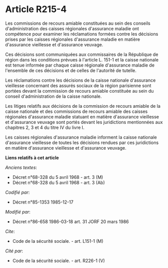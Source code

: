 # Article R215-4

Les commissions de recours amiable constituées au sein des conseils d'administration des caisses régionales d'assurance
maladie ont compétence pour examiner les réclamations formées contre les décisions prises par les caisses régionales
d'assurance maladie en matière d'assurance vieillesse et d'assurance veuvage. 

Ces décisions sont communiquées aux commissaires de la République de région dans les conditions prévues à l'article L. 151-1
et la caisse nationale est tenue informée par chaque caisse régionale d'assurance maladie de l'ensemble de ces décisions et
de celles de l'autorité de tutelle. 

Les réclamations contre les décisions de la caisse nationale d'assurance vieillesse concernant des assurés sociaux de la
région parisienne sont portées devant la commission de recours amiable constituée au sein du conseil d'administration de la
caisse nationale. 

Les litiges relatifs aux décisions de la commission de recours amiable de la caisse nationale et des commissions de recours
amiable des caisses régionales d'assurance maladie statuant en matière d'assurance vieillesse et d'assurance veuvage sont
portés devant les juridictions mentionnées aux chapitres 2, 3 et 4 du titre IV du livre I. 

Les caisses régionales d'assurance maladie informent la caisse nationale d'assurance vieillesse de toutes les décisions
rendues par ces juridictions en matière d'assurance vieillesse et d'assurance veuvage.

**Liens relatifs à cet article**

_Anciens textes_:

  - Décret n°68-328 du 5 avril 1968 - art. 3 (M)
  - Décret n°68-328 du 5 avril 1968 - art. 3 (Ab)

_Codifié par_:

  - Décret n°85-1353 1985-12-17

_Modifié par_:

  - Décret n°86-658 1986-03-18 art. 31 JORF 20 mars 1986

_Cite_:

  - Code de la sécurité sociale. - art. L151-1 (M)

_Cité par_:

  - Code de la sécurité sociale. - art. R226-1 (V)
